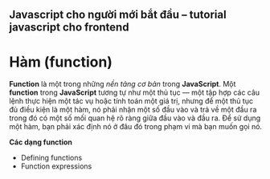## Javascript cho người mới bắt đầu – tutorial javascript cho frontend
# Hàm (function)
**Function** là một trong những *nền tảng cơ bản* trong **JavaScript**. Một **function** trong **JavaScript** tương tự như một thủ tục — một tập hợp các câu lệnh thực hiện một tác vụ hoặc tính toán một giá trị, nhưng để một thủ tục đủ điều kiện là một hàm, nó phải nhận một số đầu vào và trả về một đầu ra trong đó có một số mối quan hệ rõ ràng giữa đầu vào và đầu ra. Để sử dụng một hàm, bạn phải xác định nó ở đâu đó trong phạm vi mà bạn muốn gọi nó.

**Các dạng function**
- Defining functions
- Function expressions